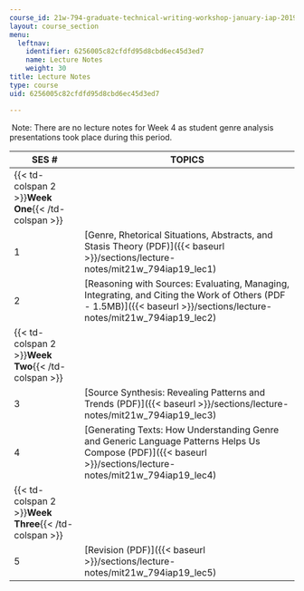 ```yaml
---
course_id: 21w-794-graduate-technical-writing-workshop-january-iap-2019
layout: course_section
menu:
  leftnav:
    identifier: 6256005c82cfdfd95d8cbd6ec45d3ed7
    name: Lecture Notes
    weight: 30
title: Lecture Notes
type: course
uid: 6256005c82cfdfd95d8cbd6ec45d3ed7

---
```


 Note: There are no lecture notes for Week 4 as student genre analysis presentations took place during this period.

| SES # | TOPICS |
| --- | --- |
| {{< td-colspan 2 >}}**Week One**{{< /td-colspan >}} ||
| 1 | [Genre, Rhetorical Situations, Abstracts, and Stasis Theory (PDF)]({{< baseurl >}}/sections/lecture-notes/mit21w_794iap19_lec1) |
| 2 | [Reasoning with Sources: Evaluating, Managing, Integrating, and Citing the Work of Others (PDF - 1.5MB)]({{< baseurl >}}/sections/lecture-notes/mit21w_794iap19_lec2) |
| {{< td-colspan 2 >}}**Week Two**{{< /td-colspan >}} ||
| 3 | [Source Synthesis: Revealing Patterns and Trends (PDF)]({{< baseurl >}}/sections/lecture-notes/mit21w_794iap19_lec3) |
| 4 | [Generating Texts: How Understanding Genre and Generic Language Patterns Helps Us Compose (PDF)]({{< baseurl >}}/sections/lecture-notes/mit21w_794iap19_lec4) |
| {{< td-colspan 2 >}}**Week Three**{{< /td-colspan >}} ||
| 5 | [Revision (PDF)]({{< baseurl >}}/sections/lecture-notes/mit21w_794iap19_lec5)